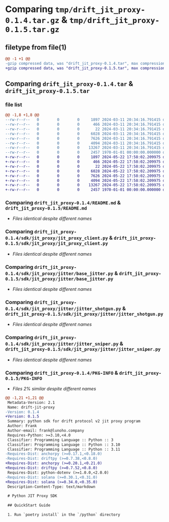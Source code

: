 # Comparing `tmp/drift_jit_proxy-0.1.4.tar.gz` & `tmp/drift_jit_proxy-0.1.5.tar.gz`

## filetype from file(1)

```diff
@@ -1 +1 @@
-gzip compressed data, was "drift_jit_proxy-0.1.4.tar", max compression
+gzip compressed data, was "drift_jit_proxy-0.1.5.tar", max compression
```

## Comparing `drift_jit_proxy-0.1.4.tar` & `drift_jit_proxy-0.1.5.tar`

### file list

```diff
@@ -1,8 +1,8 @@
--rw-r--r--   0        0        0     1897 2024-03-11 20:34:16.791415 drift_jit_proxy-0.1.4/README.md
--rw-r--r--   0        0        0      466 2024-03-11 20:34:16.791415 drift_jit_proxy-0.1.4/pyproject.toml
--rw-r--r--   0        0        0       22 2024-03-11 20:34:16.791415 drift_jit_proxy-0.1.4/sdk/jit_proxy/__init__.py
--rw-r--r--   0        0        0     6028 2024-03-11 20:34:16.791415 drift_jit_proxy-0.1.4/sdk/jit_proxy/jit_proxy_client.py
--rw-r--r--   0        0        0     7626 2024-03-11 20:34:16.791415 drift_jit_proxy-0.1.4/sdk/jit_proxy/jitter/base_jitter.py
--rw-r--r--   0        0        0     4094 2024-03-11 20:34:16.791415 drift_jit_proxy-0.1.4/sdk/jit_proxy/jitter/jitter_shotgun.py
--rw-r--r--   0        0        0    13267 2024-03-11 20:34:16.791415 drift_jit_proxy-0.1.4/sdk/jit_proxy/jitter/jitter_sniper.py
--rw-r--r--   0        0        0     2457 1970-01-01 00:00:00.000000 drift_jit_proxy-0.1.4/PKG-INFO
+-rw-r--r--   0        0        0     1897 2024-05-22 17:58:02.209975 drift_jit_proxy-0.1.5/README.md
+-rw-r--r--   0        0        0      466 2024-05-22 17:58:02.209975 drift_jit_proxy-0.1.5/pyproject.toml
+-rw-r--r--   0        0        0       22 2024-05-22 17:58:02.209975 drift_jit_proxy-0.1.5/sdk/jit_proxy/__init__.py
+-rw-r--r--   0        0        0     6028 2024-05-22 17:58:02.209975 drift_jit_proxy-0.1.5/sdk/jit_proxy/jit_proxy_client.py
+-rw-r--r--   0        0        0     7626 2024-05-22 17:58:02.209975 drift_jit_proxy-0.1.5/sdk/jit_proxy/jitter/base_jitter.py
+-rw-r--r--   0        0        0     4094 2024-05-22 17:58:02.209975 drift_jit_proxy-0.1.5/sdk/jit_proxy/jitter/jitter_shotgun.py
+-rw-r--r--   0        0        0    13267 2024-05-22 17:58:02.209975 drift_jit_proxy-0.1.5/sdk/jit_proxy/jitter/jitter_sniper.py
+-rw-r--r--   0        0        0     2457 1970-01-01 00:00:00.000000 drift_jit_proxy-0.1.5/PKG-INFO
```

### Comparing `drift_jit_proxy-0.1.4/README.md` & `drift_jit_proxy-0.1.5/README.md`

 * *Files identical despite different names*

### Comparing `drift_jit_proxy-0.1.4/sdk/jit_proxy/jit_proxy_client.py` & `drift_jit_proxy-0.1.5/sdk/jit_proxy/jit_proxy_client.py`

 * *Files identical despite different names*

### Comparing `drift_jit_proxy-0.1.4/sdk/jit_proxy/jitter/base_jitter.py` & `drift_jit_proxy-0.1.5/sdk/jit_proxy/jitter/base_jitter.py`

 * *Files identical despite different names*

### Comparing `drift_jit_proxy-0.1.4/sdk/jit_proxy/jitter/jitter_shotgun.py` & `drift_jit_proxy-0.1.5/sdk/jit_proxy/jitter/jitter_shotgun.py`

 * *Files identical despite different names*

### Comparing `drift_jit_proxy-0.1.4/sdk/jit_proxy/jitter/jitter_sniper.py` & `drift_jit_proxy-0.1.5/sdk/jit_proxy/jitter/jitter_sniper.py`

 * *Files identical despite different names*

### Comparing `drift_jit_proxy-0.1.4/PKG-INFO` & `drift_jit_proxy-0.1.5/PKG-INFO`

 * *Files 2% similar despite different names*

```diff
@@ -1,21 +1,21 @@
 Metadata-Version: 2.1
 Name: drift-jit-proxy
-Version: 0.1.4
+Version: 0.1.5
 Summary: python sdk for drift protocol v2 jit proxy program
 Author: Frank
 Author-email: frank@lunoho.company
 Requires-Python: >=3.10,<4.0
 Classifier: Programming Language :: Python :: 3
 Classifier: Programming Language :: Python :: 3.10
 Classifier: Programming Language :: Python :: 3.11
-Requires-Dist: anchorpy (>=0.17.1,<0.18.0)
-Requires-Dist: driftpy (>=0.7.38,<0.8.0)
+Requires-Dist: anchorpy (>=0.20.1,<0.21.0)
+Requires-Dist: driftpy (>=0.7.52,<0.8.0)
 Requires-Dist: python-dotenv (>=1.0.0,<2.0.0)
-Requires-Dist: solana (>=0.30.1,<0.31.0)
+Requires-Dist: solana (>=0.34.0,<0.35.0)
 Description-Content-Type: text/markdown
 
 # Python JIT Proxy SDK
 
 ## QuickStart Guide
 
 1. Run `poetry install` in the `/python` directory
```

